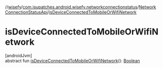 //[wisefy](../../../index.md)/[com.isupatches.android.wisefy.networkconnectionstatus](../index.md)/[NetworkConnectionStatusApi](index.md)/[isDeviceConnectedToMobileOrWifiNetwork](is-device-connected-to-mobile-or-wifi-network.md)

# isDeviceConnectedToMobileOrWifiNetwork

[androidJvm]\
abstract fun [isDeviceConnectedToMobileOrWifiNetwork](is-device-connected-to-mobile-or-wifi-network.md)(): [Boolean](https://kotlinlang.org/api/latest/jvm/stdlib/kotlin/-boolean/index.html)
